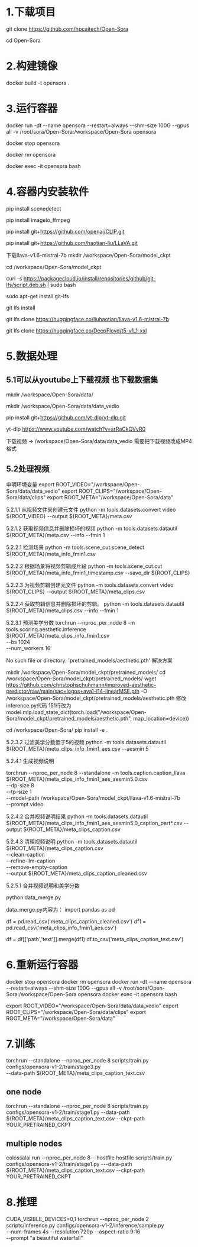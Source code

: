 # 1.下载项目

git clone https://github.com/hpcaitech/Open-Sora

cd Open-Sora

# 2.构建镜像
docker build -t opensora .

# 3.运行容器
docker run  -dt --name opensora --restart=always --shm-size 100G  --gpus all -v /root/sora/Open-Sora:/workspace/Open-Sora opensora

docker stop opensora

docker rm opensora

docker exec -it opensora bash

# 4.容器内安装软件
pip install scenedetect

pip install imageio_ffmpeg

pip install git+https://github.com/openai/CLIP.git

pip install git+https://github.com/haotian-liu/LLaVA.git

下载llava-v1.6-mistral-7b 
mkdir /workspace/Open-Sora/model_ckpt

cd /workspace/Open-Sora/model_ckpt

curl -s https://packagecloud.io/install/repositories/github/git-lfs/script.deb.sh | sudo bash

sudo apt-get install git-lfs

git lfs install

git lfs clone https://huggingface.co/liuhaotian/llava-v1.6-mistral-7b

git lfs clone https://huggingface.co/DeepFloyd/t5-v1_1-xxl

# 5.数据处理

## 5.1可以从youtube上下载视频 也下载数据集
mkdir /workspace/Open-Sora/data/

mkdir /workspace/Open-Sora/data/data_vedio

pip install git+https://github.com/yt-dlp/yt-dlp.git

yt-dlp https://www.youtube.com/watch?v=srRaCkQVvR0

下载视频 -> /workspace/Open-Sora/data/data_vedio
需要把下载视频改成MP4格式

## 5.2处理视频
申明环境变量
export ROOT_VIDEO="/workspace/Open-Sora/data/data_vedio"
export ROOT_CLIPS="/workspace/Open-Sora/data/clips"
export ROOT_META="/workspace/Open-Sora/data"

5.2.1.1 从视频文件夹创建元文件
python -m tools.datasets.convert video ${ROOT_VIDEO} --output ${ROOT_META}/meta.csv

5.2.1.2 获取视频信息并删除损坏的视频
python -m tools.datasets.datautil ${ROOT_META}/meta.csv --info --fmin 1

5.2.2.1 检测场景
python -m tools.scene_cut.scene_detect ${ROOT_META}/meta_info_fmin1.csv

5.2.2.2 根据场景将视频剪辑成片段
python -m tools.scene_cut.cut ${ROOT_META}/meta_info_fmin1_timestamp.csv --save_dir ${ROOT_CLIPS}

5.2.2.3 为视频剪辑创建元文件
python -m tools.datasets.convert video ${ROOT_CLIPS} --output ${ROOT_META}/meta_clips.csv

5.2.2.4 获取剪辑信息并删除损坏的剪辑。
python -m tools.datasets.datautil ${ROOT_META}/meta_clips.csv --info --fmin 1

5.2.3.1 预测美学分数
torchrun --nproc_per_node 8 -m tools.scoring.aesthetic.inference \
  ${ROOT_META}/meta_clips_info_fmin1.csv \
  --bs 1024 \
  --num_workers 16

No such file or directory: 'pretrained_models/aesthetic.pth' 解决方案

mkdir /workspace/Open-Sora/model_ckpt/pretrained_models/
cd /workspace/Open-Sora/model_ckpt/pretrained_models/
wget https://github.com/christophschuhmann/improved-aesthetic-predictor/raw/main/sac+logos+ava1-l14-linearMSE.pth -O /workspace/Open-Sora/model_ckpt/pretrained_models/aesthetic.pth
修改inference.py代码 
151行改为model.mlp.load_state_dict(torch.load("/workspace/Open-Sora/model_ckpt/pretrained_models/aesthetic.pth", map_location=device))

cd /workspace/Open-Sora/
pip install -e .


5.2.3.2 过滤美学分数低于5的视频
python -m tools.datasets.datautil ${ROOT_META}/meta_clips_info_fmin1_aes.csv --aesmin 5



5.2.4.1 生成视频说明 

torchrun --nproc_per_node 8 --standalone -m tools.caption.caption_llava \
  ${ROOT_META}/meta_clips_info_fmin1_aes_aesmin5.0.csv \
  --dp-size 8 \
  --tp-size 1 \
  --model-path /workspace/Open-Sora/model_ckpt/llava-v1.6-mistral-7b \
  --prompt video

5.2.4.2 合并视频说明结果
python -m tools.datasets.datautil ${ROOT_META}/meta_clips_info_fmin1_aes_aesmin5.0_caption_part*.csv --output ${ROOT_META}/meta_clips_caption.csv


5.2.4.3 清理视频说明
python -m tools.datasets.datautil \
  ${ROOT_META}/meta_clips_caption.csv \
  --clean-caption \
  --refine-llm-caption \
  --remove-empty-caption \
  --output ${ROOT_META}/meta_clips_caption_cleaned.csv

5.2.5.1 合并视频说明和美学分数

python data_merge.py

data_merge.py内容为：
import pandas as pd

df  = pd.read_csv('meta_clips_caption_cleaned.csv')
df1 = pd.read_csv('meta_clips_info_fmin1_aes.csv')

df = df[['path','text']].merge(df1)
df.to_csv('meta_clips_caption_text.csv')


# 6.重新运行容器
docker stop opensora
docker rm opensora
docker run  -dt --name opensora --restart=always --shm-size 100G  --gpus all -v /root/sora/Open-Sora:/workspace/Open-Sora opensora
docker exec -it opensora bash

export ROOT_VIDEO="/workspace/Open-Sora/data/data_vedio"
export ROOT_CLIPS="/workspace/Open-Sora/data/clips"
export ROOT_META="/workspace/Open-Sora/data"

# 7.训练
torchrun --standalone --nproc_per_node 8 scripts/train.py configs/opensora-v1-2/train/stage3.py \
 --data-path ${ROOT_META}/meta_clips_caption_text.csv

## one node
torchrun --standalone --nproc_per_node 8 scripts/train.py \
    configs/opensora-v1-2/train/stage1.py --data-path ${ROOT_META}/meta_clips_caption_text.csv --ckpt-path YOUR_PRETRAINED_CKPT
## multiple nodes
colossalai run --nproc_per_node 8 --hostfile hostfile scripts/train.py \
    configs/opensora-v1-2/train/stage1.py ---data-path ${ROOT_META}/meta_clips_caption_text.csv --ckpt-path YOUR_PRETRAINED_CKPT

# 8.推理
CUDA_VISIBLE_DEVICES=0,1 torchrun --nproc_per_node 2 scripts/inference.py configs/opensora-v1-2/inference/sample.py \
  --num-frames 4s --resolution 720p --aspect-ratio 9:16 \
  --prompt "a beautiful waterfall"
